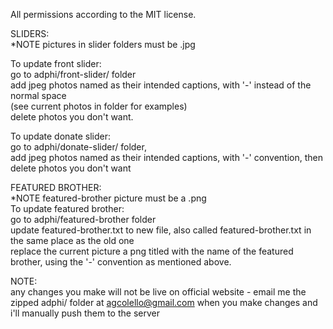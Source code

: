 All permissions according to the MIT license.

SLIDERS:  
*NOTE pictures in slider folders must be .jpg  

To update front slider:  
go to adphi/front-slider/ folder  
add jpeg photos named as their intended captions, with '-' instead of the normal space   
(see current photos in folder for examples)    
delete photos you don't want.  
  
To update donate slider:   
go to adphi/donate-slider/ folder,   
add jpeg photos named as their intended captions, with '-' convention, then
delete photos you don't want  

FEATURED BROTHER:  
*NOTE featured-brother picture must be a .png  
To update featured brother:  
go to adphi/featured-brother folder  
update featured-brother.txt to new file, also called featured-brother.txt in the same place as the old one   
replace the current picture a png titled with the name of the featured brother, using the '-' convention as mentioned above.   

NOTE:  
any changes you make will not be live on official website - email me the zipped adphi/ folder at agcolello@gmail.com when you make changes and i'll manually push them to the server

